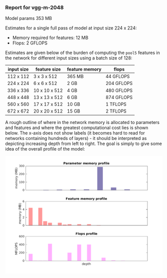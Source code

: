 ### Report for vgg-m-2048
Model params 353 MB 

Estimates for a single full pass of model at input size 224 x 224: 

* Memory required for features: 12 MB 
* Flops: 2 GFLOPS 

Estimates are given below of the burden of computing the `pool5` features in the network for different input sizes using a batch size of 128: 

| input size | feature size | feature memory | flops | 
|------------|--------------|----------------|-------| 
| 112 x 112 | 3 x 3 x 512 | 365 MB | 44 GFLOPS |
| 224 x 224 | 6 x 6 x 512 | 2 GB | 204 GFLOPS |
| 336 x 336 | 10 x 10 x 512 | 4 GB | 480 GFLOPS |
| 448 x 448 | 13 x 13 x 512 | 6 GB | 874 GFLOPS |
| 560 x 560 | 17 x 17 x 512 | 10 GB | 1 TFLOPS |
| 672 x 672 | 20 x 20 x 512 | 15 GB | 2 TFLOPS |

A rough outline of where in the network memory is allocated to parameters and features and where the greatest computational cost lies is shown below.  The x-axis does not show labels (it becomes hard to read for networks containing hundreds of layers) - it should be interpreted as depicting increasing depth from left to right.  The goal is simply to give some idea of the overall profile of the model: 

![vgg-m-2048 profile](figs/vgg-m-2048.png)
